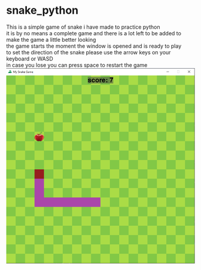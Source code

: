 # snake_python
This is a simple game of snake i have made to practice python
<br />it is by no means a complete game and there is a lot left to be added to make the game a little better looking
<br />the game starts the moment the window is opened and is ready to play
<br />to set the direction of the snake please use the arrow keys on your keyboard or WASD
<br />in case you lose you can press space to restart the game
![image](https://github.com/EitanGerman/snake_python/blob/master/graphic/Screenshot_208.png?raw=true)
